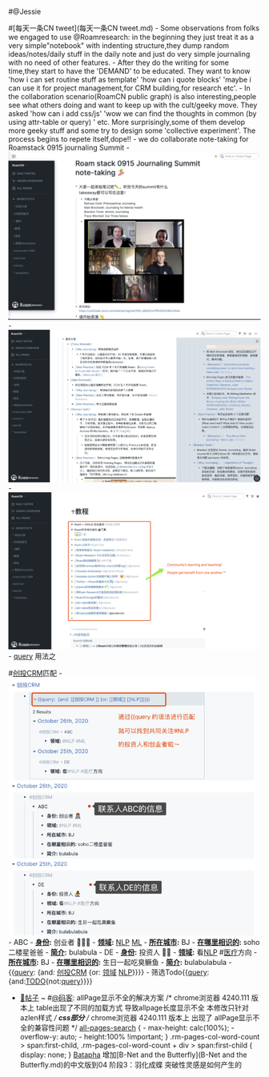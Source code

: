 
#@Jessie
    
#[每天一条CN tweet](每天一条CN tweet.md)
        - Some observations from folks we engaged to use @Roamresearch: in the beginning they just treat it as a very simple"notebook" with indenting structure,they dump random ideas/notes/daily stuff in the daily note and just do very simple journaling with no need of other features. 
        - After they do the writing for some time,they start to have the 'DEMAND' to be educated. They want to know 'how i can set routine stuff as template' 'how can i quote blocks' 'maybe i can use it for project management,for CRM building,for research etc'.
        - In the collaboration scenario(RoamCN public graph) is also interesting,people see what others doing and want to keep up with the cult/geeky move. They asked 'how can i add css/js' 'wow we can find the thoughts in common (by using attr-table or query) ' etc. More surprisingly,some of them develop more geeky stuff and some try to design some 'collective experiment'. The process begins to repete itself,dope!!
        - we do collaborate note-taking for Roamstack 0915 journaling Summit
        - ![](../images/s17pfUXjTK.png?)
        - ![](../images/tlVcszh6nw.png?)
        - ![](../images/omC7iJfyhl.png?)
    - [query](query.md) 用法之
        
#[创投CRM](创投CRM.md)匹配
            - ![](../images/9EQWZK7YM8.png?)
            - ABC
                - **[身份](身份.md):** 创业者 👨🏽‍💻 
                - **[领域](领域.md):** [NLP](NLP.md) [ML](ML.md)
                - **[所在城市](所在城市.md):** BJ
                - **[在哪里相识的](在哪里相识的.md):** soho二楼星爸爸
                - **[简介](简介.md):** bulabula 
            - DE
                - **[身份](身份.md):** 投资人 🧙‍♂️ 
                - **[领域](领域.md):** 看[NLP](NLP.md) #[医疗](医疗.md)方向
                - **[所在城市](所在城市.md):** BJ
                - **[在哪里相识的](在哪里相识的.md):** 生日一起吃臭鳜鱼
                - **[简介](简介.md):** bulabulabula
            - {{[query](query.md): {and: [创投CRM](创投CRM.md) {or: [领域](领域.md) [NLP](NLP.md)}}}}
        - 筛选Todo{{[query](query.md):{and:[TODO](TODO.md){not:[query](query.md)}}}}
- [📝帖子](📝帖子.md) ~ #[@码客](@码客.md): allPage显示不全的解决方案
    /* chrome浏览器 4240.111 版本上 table出现了不同的加载方式 导致allpage长度显示不全  本修改只针对azlen样式 */
    __**css部分**__
    /* chrome浏览器 4240.111 版本上 出现了 allPage显示不全的兼容性问题 */
    [all-pages-search](all-pages-search.md) {
        - max-height: calc(100%);
        - overflow-y: auto;
        - height:100% !important;
    }
    .rm-pages-col-word-count > span:first-child, .rm-pages-col-word-count + div > span:first-child {
    display: none;
    }
    [Batapha](Batapha.md) 增加[B-Net and the Butterfly](B-Net and the Butterfly.md)的中文版到04 阶段3：羽化成蝶 突破性灵感是如何产生的
